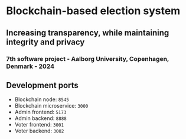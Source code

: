 # Blockchain-based election system
## Increasing transparency, while maintaining integrity and privacy
### 7th software project - Aalborg University, Copenhagen, Denmark - 2024

## Development ports
- Blockchain node: ``8545``
- Blockchain microservice: ``3000``
- Admin frontend: ``5173``
- Admin backend: ``8888``
- Voter frontend: ``3001``
- Voter backend: ``3002``
